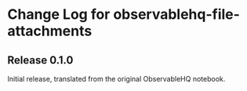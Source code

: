 # Change Log for observablehq-file-attachments

## Release 0.1.0

Initial release, translated from the original ObservableHQ notebook.